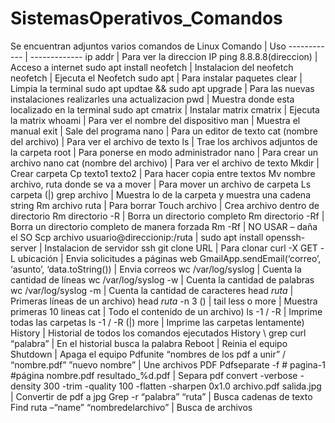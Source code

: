 # SistemasOperativos_Comandos
Se encuentran adjuntos varios comandos de Linux 
Comando | Uso
------------ | -------------
ip addr | Para ver la direccion IP
ping 8.8.8.8(direccion) | Acceso a internet
sudo apt install neofetch | Instalacion del neofetch
neofetch | Ejecuta el Neofetch
sudo apt | Para instalar paquetes
clear | Limpia la terminal
sudo apt updtae && sudo apt upgrade | Para las nuevas instalaciones realizarles una actualizacion
pwd | Muestra donde esta localizado en la terminal
sudo apt cmatrix | Instalar matrix
cmatrix | Ejecuta la matrix
whoami | Para ver el nombre del dispositivo
man | Muestra el manual
exit | Sale del programa
nano | Para un editor de texto
cat (nombre del archivo) | Para ver el archivo de texto
ls | Trae los archivos adjuntos de la carpeta
root | Para ponerse en modo administrador
nano | Para crear un archivo nano
cat (nombre del archivo) | Para ver el archivo de texto
Mkdir | Crear carpeta
Cp texto1 texto2 | Para hacer copia entre textos
Mv nombre archivo, ruta donde se va a mover | Para mover un archivo de carpeta
Ls carpeta (|) grep archivo | Muestra lo de la carpeta y muestra una cadena string
Rm archivo ruta | Para borrar
Touch archivo | Crea archivo dentro de directorio
Rm directorio -R | Borra un directorio completo
Rm directorio -Rf | Borra un directorio completo de manera forzada
Rm -Rf  | NO USAR – daña el SO
Scp archivo usuario@direccionip:/ruta | 
sudo apt install openssh-server | Instalacion de servidor ssh
git clone URL | Para clonar 
curl -X GET -L ubicación | Envia solicitudes a páginas web
GmailApp.sendEmail(‘correo’, ‘asunto’, ‘data.toString()) | Envia correos
wc /var/log/syslog | Cuenta la cantidad de líneas
wc /var/log/syslog -w | Cuenta la cantidad de palabras
wc /var/log/syslog -m | Cuenta la cantidad de caracteres
head *ruta* | Primeras líneas de un archivo)
head *ruta* -n 3  () | 
tail
less o more | Muestra primeras 10 lineas
cat | Todo el contenido de un archivo)
ls -1 / -R | Imprime todas las carpetas
ls -1 / -R (|) more | Imprime las carpetas lentamente)
History | Historial de todos los comandos ejecutados
History \ grep curl “palabra” | En el historial busca la palabra
Reboot | Reinia el equipo
Shutdown | Apaga el equipo
Pdfunite “nombres de los pdf a unir” / “nombre.pdf” ”nuevo nombre” | Une archivos PDF
Pdfseparate -f # pagina-1 #página nombre.pdf resultado_%d.pdf | Separa pdf
convert -verbose -density 300 -trim -quality 100 -flatten -sharpen 0x1.0 archivo.pdf salida.jpg | Convertir de pdf a jpg
Grep -r “palabra” “ruta” | Busca cadenas de texto
Find ruta –“name” “nombredelarchivo”  | Busca de archivos
